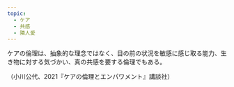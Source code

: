 ```yaml
---
topic:
  - ケア
  - 共感
  - 隣人愛
---
```

ケアの倫理は、抽象的な理念ではなく、目の前の状況を敏感に感じ取る能力、生き物に対する気づかい、真の共感を要する倫理でもある。

（小川公代、2021『ケアの倫理とエンパワメント』講談社）